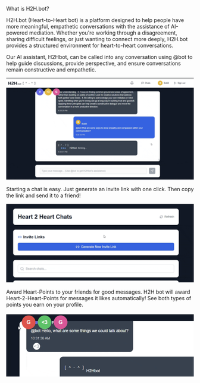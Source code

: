 What is H2H.bot?

H2H.bot (Heart-to-Heart bot) is a platform designed to help people have more meaningful, empathetic conversations with the assistance of AI-powered mediation. Whether you're working through a disagreement, sharing difficult feelings, or just wanting to connect more deeply, H2H.bot provides a structured environment for heart-to-heart conversations.

Our AI assistant, H2Hbot, can be called into any conversation using @bot to help guide discussions, provide perspective, and ensure conversations remain constructive and empathetic.

![](https://github.com/josh5210/h2hbot-public/blob/main/h2h-bot-chat-gif.gif)


Starting a chat is easy. Just generate an invite link with one click. Then copy the link and send it to a friend!

![](https://github.com/josh5210/h2hbot-public/blob/main/h2h-generate-invite.gif)


Award Heart-Points to your friends for good messages. H2H bot will award Heart-2-Heart-Points for messages it likes automatically! See both types of points you earn on your profile.

![](https://github.com/josh5210/h2hbot-public/blob/main/h2h-hp-award.gif)
